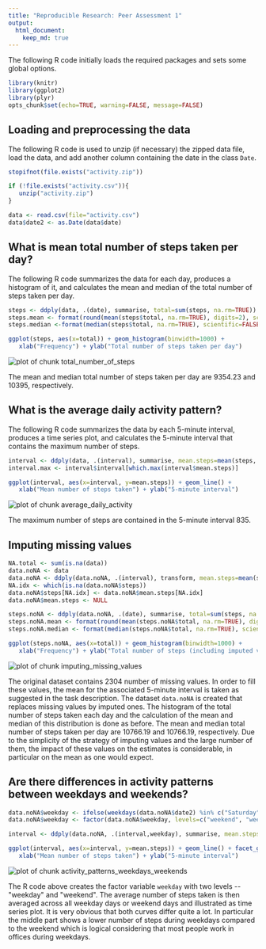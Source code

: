 ```yaml
---
title: "Reproducible Research: Peer Assessment 1"
output: 
  html_document:
    keep_md: true
---
```


The following R code initially loads the required packages and sets some global options.


```r
library(knitr)
library(ggplot2)
library(plyr)
opts_chunk$set(echo=TRUE, warning=FALSE, message=FALSE)
```

## Loading and preprocessing the data

The following R code is used to unzip (if necessary) the zipped data
file, load the data, and add another column containing the date in the
class `Date`.


```r
stopifnot(file.exists("activity.zip"))

if (!file.exists("activity.csv")){
   unzip("activity.zip")
}

data <- read.csv(file="activity.csv")
data$date2 <- as.Date(data$date)
```

## What is mean total number of steps taken per day?

The following R code summarizes the data for each day, produces a
histogram of it, and calculates the mean and median of the total
number of steps taken per day.


```r
steps <- ddply(data, .(date), summarise, total=sum(steps, na.rm=TRUE))
steps.mean <- format(round(mean(steps$total, na.rm=TRUE), digits=2), scientific=FALSE)
steps.median <-format(median(steps$total, na.rm=TRUE), scientific=FALSE)

ggplot(steps, aes(x=total)) + geom_histogram(binwidth=1000) +
   xlab("Frequency") + ylab("Total number of steps taken per day")
```

![plot of chunk total_number_of_steps](figure/total_number_of_steps-1.png) 

The mean and median total number of steps taken per day are 9354.23 and 10395, respectively.


## What is the average daily activity pattern?

The following R code summarizes the data by each 5-minute interval,
produces a time series plot, and calculates the 5-minute interval that
contains the maximum number of steps.


```r
interval <- ddply(data, .(interval), summarise, mean.steps=mean(steps, na.rm=TRUE))
interval.max <- interval$interval[which.max(interval$mean.steps)]

ggplot(interval, aes(x=interval, y=mean.steps)) + geom_line() +
   xlab("Mean number of steps taken") + ylab("5-minute interval")
```

![plot of chunk average_daily_activity](figure/average_daily_activity-1.png) 

The maximum number of steps are contained in the 5-minute interval 835.

## Imputing missing values


```r
NA.total <- sum(is.na(data))
data.noNA <- data
data.noNA <- ddply(data.noNA, .(interval), transform, mean.steps=mean(steps, na.rm=TRUE))
NA.idx <- which(is.na(data.noNA$steps))
data.noNA$steps[NA.idx] <- data.noNA$mean.steps[NA.idx]
data.noNA$mean.steps <- NULL

steps.noNA <- ddply(data.noNA, .(date), summarise, total=sum(steps, na.rm=TRUE))
steps.noNA.mean <- format(round(mean(steps.noNA$total, na.rm=TRUE), digits=2), scientific=FALSE)
steps.noNA.median <- format(median(steps.noNA$total, na.rm=TRUE), scientific=FALSE)

ggplot(steps.noNA, aes(x=total)) + geom_histogram(binwidth=1000) +
   xlab("Frequency") + ylab("Total number of steps (including imputed values) taken per day")
```

![plot of chunk imputing_missing_values](figure/imputing_missing_values-1.png) 

The original dataset contains 2304 number of missing
values. In order to fill these values, the mean for the associated 5-minute
interval is taken as suggested in the task description. The dataset
`data.noNA` is created that replaces missing values by imputed
ones. The histogram of the total number of steps taken each day and
the calculation of the mean and median of this distribution is done as
before. The mean and median total number of steps taken per day are 10766.19 and 10766.19, respectively. Due to the
simplicity of the strategy of imputing values and the large number of
them, the impact of these values on the estimates is considerable, in
particular on the mean as one would expect.

## Are there differences in activity patterns between weekdays and weekends?


```r
data.noNA$weekday <- ifelse(weekdays(data.noNA$date2) %in% c("Saturday", "Sunday"), "weekend", "weekday")
data.noNA$weekday <- factor(data.noNA$weekday, levels=c("weekend", "weekday"))

interval <- ddply(data.noNA, .(interval,weekday), summarise, mean.steps=mean(steps, na.rm=TRUE))

ggplot(interval, aes(x=interval, y=mean.steps)) + geom_line() + facet_grid(weekday ~ .) +
   xlab("Mean number of steps taken") + ylab("5-minute interval")
```

![plot of chunk activity_patterns_weekdays_weekends](figure/activity_patterns_weekdays_weekends-1.png) 

The R code above creates the factor variable `weekday` with two levels
-- "weekday" and "weekend". The average number of steps taken is then
averaged across all weekday days or weekend days and illustrated as
time series plot. It is very obvious that both curves differ quite a
lot. In particular the middle part shows a lower number of steps
during weekdays compared to the weekend which is logical considering
that most people work in offices during weekdays.

